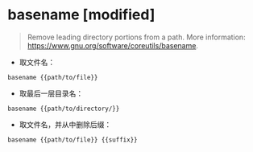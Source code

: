 # basename [modified]

> Remove leading directory portions from a path.
> More information: <https://www.gnu.org/software/coreutils/basename>.

- 取文件名：

`basename {{path/to/file}}`

- 取最后一层目录名：

`basename {{path/to/directory/}}`

- 取文件名，并从中删除后缀：

`basename {{path/to/file}} {{suffix}}`
